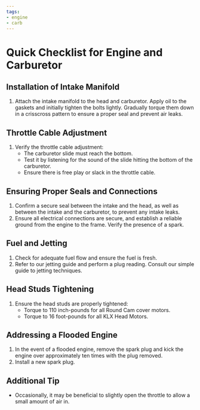 ```yaml
---
tags:
- engine
- carb
---
```


# Quick Checklist for Engine and Carburetor

## Installation of Intake Manifold

1. Attach the intake manifold to the head and carburetor. Apply oil to the gaskets and initially tighten the bolts lightly. Gradually torque them down in a crisscross pattern to ensure a proper seal and prevent air leaks.

## Throttle Cable Adjustment

1. Verify the throttle cable adjustment:
   - The carburetor slide must reach the bottom.
   - Test it by listening for the sound of the slide hitting the bottom of the carburetor.
   - Ensure there is free play or slack in the throttle cable.

## Ensuring Proper Seals and Connections

1. Confirm a secure seal between the intake and the head, as well as between the intake and the carburetor, to prevent any intake leaks.
2. Ensure all electrical connections are secure, and establish a reliable ground from the engine to the frame. Verify the presence of a spark.

## Fuel and Jetting

1. Check for adequate fuel flow and ensure the fuel is fresh.
2. Refer to our jetting guide and perform a plug reading. Consult our simple guide to jetting techniques.

## Head Studs Tightening

1. Ensure the head studs are properly tightened:
   - Torque to 110 inch-pounds for all Round Cam cover motors.
   - Torque to 16 foot-pounds for all KLX Head Motors.

## Addressing a Flooded Engine

1. In the event of a flooded engine, remove the spark plug and kick the engine over approximately ten times with the plug removed.
2. Install a new spark plug.

## Additional Tip

- Occasionally, it may be beneficial to slightly open the throttle to allow a small amount of air in.
